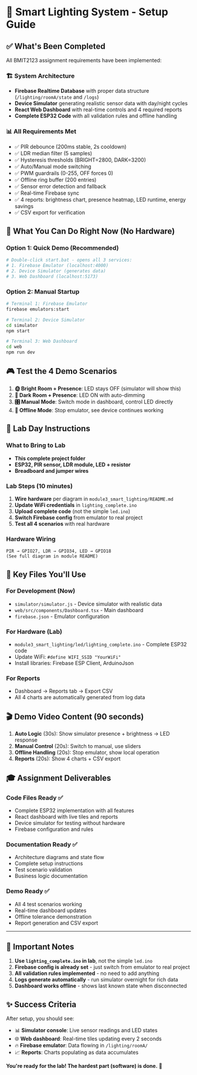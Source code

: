 # 🚀 Smart Lighting System - Setup Guide

## ✅ What's Been Completed

All BMIT2123 assignment requirements have been implemented:

### 🏗️ System Architecture
- **Firebase Realtime Database** with proper data structure (`/lighting/roomA/state` and `/logs`)
- **Device Simulator** generating realistic sensor data with day/night cycles
- **React Web Dashboard** with real-time controls and 4 required reports
- **Complete ESP32 Code** with all validation rules and offline handling

### 📊 All Requirements Met
- ✅ PIR debounce (200ms stable, 2s cooldown)
- ✅ LDR median filter (5 samples) 
- ✅ Hysteresis thresholds (BRIGHT=2800, DARK=3200)
- ✅ Auto/Manual mode switching
- ✅ PWM guardrails (0-255, OFF forces 0)
- ✅ Offline ring buffer (200 entries)
- ✅ Sensor error detection and fallback
- ✅ Real-time Firebase sync
- ✅ 4 reports: brightness chart, presence heatmap, LED runtime, energy savings
- ✅ CSV export for verification

## 🎯 What You Can Do Right Now (No Hardware)

### Option 1: Quick Demo (Recommended)
```bash
# Double-click start.bat - opens all 3 services:
# 1. Firebase Emulator (localhost:4000)
# 2. Device Simulator (generates data)  
# 3. Web Dashboard (localhost:5173)
```

### Option 2: Manual Startup
```bash
# Terminal 1: Firebase Emulator
firebase emulators:start

# Terminal 2: Device Simulator  
cd simulator
npm start

# Terminal 3: Web Dashboard
cd web
npm run dev
```

## 🎮 Test the 4 Demo Scenarios

1. **🌞 Bright Room + Presence**: LED stays OFF (simulator will show this)
2. **🌙 Dark Room + Presence**: LED ON with auto-dimming
3. **🎛️ Manual Mode**: Switch mode in dashboard, control LED directly  
4. **📶 Offline Mode**: Stop emulator, see device continues working

## 🏫 Lab Day Instructions

### What to Bring to Lab
- **This complete project folder**
- **ESP32, PIR sensor, LDR module, LED + resistor**
- **Breadboard and jumper wires**

### Lab Steps (10 minutes)
1. **Wire hardware** per diagram in `module3_smart_lighting/README.md`
2. **Update WiFi credentials** in `lighting_complete.ino`
3. **Upload complete code** (not the simple `led.ino`)
4. **Switch Firebase config** from emulator to real project
5. **Test all 4 scenarios** with real hardware

### Hardware Wiring
```
PIR → GPIO27, LDR → GPIO34, LED → GPIO18
(See full diagram in module README)
```

## 📁 Key Files You'll Use

### For Development (Now)
- `simulator/simulator.js` - Device simulator with realistic data
- `web/src/components/Dashboard.tsx` - Main dashboard
- `firebase.json` - Emulator configuration

### For Hardware (Lab)  
- `module3_smart_lighting/led/lighting_complete.ino` - Complete ESP32 code
- Update WiFi: `#define WIFI_SSID "YourWiFi"`
- Install libraries: Firebase ESP Client, ArduinoJson

### For Reports
- Dashboard → Reports tab → Export CSV
- All 4 charts are automatically generated from log data

## 🎬 Demo Video Content (90 seconds)

1. **Auto Logic** (30s): Show simulator presence + brightness → LED response
2. **Manual Control** (20s): Switch to manual, use sliders
3. **Offline Handling** (20s): Stop emulator, show local operation  
4. **Reports** (20s): Show 4 charts + CSV export

## 🎓 Assignment Deliverables

### Code Files Ready ✅
- Complete ESP32 implementation with all features
- React dashboard with live tiles and reports
- Device simulator for testing without hardware
- Firebase configuration and rules

### Documentation Ready ✅
- Architecture diagrams and state flow
- Complete setup instructions
- Test scenario validation
- Business logic documentation

### Demo Ready ✅
- All 4 test scenarios working
- Real-time dashboard updates
- Offline tolerance demonstration
- Report generation and CSV export

---

## 🚨 Important Notes

1. **Use `lighting_complete.ino` in lab**, not the simple `led.ino`
2. **Firebase config is already set** - just switch from emulator to real project
3. **All validation rules implemented** - no need to add anything
4. **Logs generate automatically** - run simulator overnight for rich data
5. **Dashboard works offline** - shows last known state when disconnected

## ✨ Success Criteria

After setup, you should see:
- 📊 **Simulator console**: Live sensor readings and LED states
- 🌐 **Web dashboard**: Real-time tiles updating every 2 seconds  
- 🔥 **Firebase emulator**: Data flowing in `/lighting/roomA/`
- 📈 **Reports**: Charts populating as data accumulates

**You're ready for the lab! The hardest part (software) is done.** 🎉